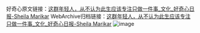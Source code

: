 好奇心原文链接：[这群年轻人，从不认为此生应该专注只做一件事_文化_好奇心日报-Sheila Marikar](https://www.qdaily.com/articles/4320.html)
WebArchive归档链接：[这群年轻人，从不认为此生应该专注只做一件事_文化_好奇心日报-Sheila Marikar](http://web.archive.org/web/20190623154137/https://www.qdaily.com/articles/4320.html)
![image](http://ww3.sinaimg.cn/large/007d5XDply1g3vf3elbk5j30u061iqv5)